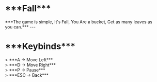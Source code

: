 <h1>***Fall***</h1>
***The game is simple, It's Fall, You Are a bucket, Get as many leaves as you can.***
---
<h1>***Keybinds***</h1>
> ***A -> Move Left***<br>
> ***D -> Move Right***<br>
> ***P -> Pause***<br>
> ***ESC -> Back***
